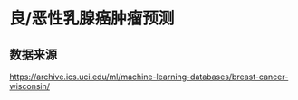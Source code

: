 # 良/恶性乳腺癌肿瘤预测

## 数据来源

<https://archive.ics.uci.edu/ml/machine-learning-databases/breast-cancer-wisconsin/>  
